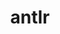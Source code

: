 ---
title: "antlr"
layout: cache
categories: [package, develop-2025-03-09]
meta: {"compilers": ["cce@=18.0.0", "gcc@=11.4.0", "oneapi@=2024.2.1"], "num_specs": 4, "num_specs_by_stack": {"e4s": 1, "e4s-cray-rhel": 1, "e4s-neoverse-v2": 1, "e4s-oneapi": 1, "root": 4}, "oss": ["rhel8", "ubuntu22.04"], "platforms": ["linux"], "stacks": ["e4s", "e4s-cray-rhel", "e4s-neoverse-v2", "e4s-oneapi", "root"], "targets": ["neoverse_v2", "x86_64_v3"], "versions": ["2.7.7"]}
spec_details: [{"compiler": "gcc@=11.4.0", "hash": "3svafkohhfm7piwrejfdntgl4zgjmh7d", "os": "ubuntu22.04", "platform": "linux", "size": "-", "stacks": ["e4s-neoverse-v2", "root"], "target": "neoverse_v2", "variants": ["build_system=autotools", "+cxx", "~java", "patches=33897ad", "~pic", "~python"], "versions": ["2.7.7"]}, {"compiler": "cce@=18.0.0", "hash": "ak6ngyc23yprnevziaaxlmdfsnmc4whj", "os": "rhel8", "platform": "linux", "size": "-", "stacks": ["e4s-cray-rhel", "root"], "target": "x86_64_v3", "variants": ["build_system=autotools", "+cxx", "~java", "patches=33897ad", "~pic", "~python"], "versions": ["2.7.7"]}, {"compiler": "oneapi@=2024.2.1", "hash": "cqso6jx647pvn6k7g2a3ohpcosa4ffzu", "os": "ubuntu22.04", "platform": "linux", "size": "-", "stacks": ["e4s-oneapi", "root"], "target": "x86_64_v3", "variants": ["build_system=autotools", "+cxx", "~java", "patches=33897ad", "~pic", "~python"], "versions": ["2.7.7"]}, {"compiler": "gcc@=11.4.0", "hash": "lcm6iqu2vbtvfk6m7hl5pwtj4sqxp6dc", "os": "ubuntu22.04", "platform": "linux", "size": "-", "stacks": ["e4s", "root"], "target": "x86_64_v3", "variants": ["build_system=autotools", "+cxx", "~java", "patches=33897ad", "~pic", "~python"], "versions": ["2.7.7"]}]
---